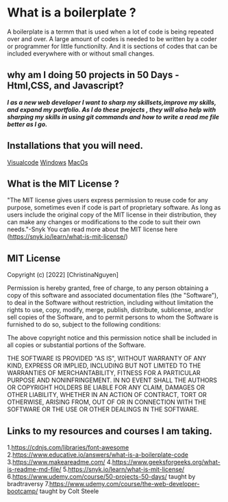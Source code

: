 #  What is a boilerplate ? 
A boilerplate is a termm that is used when a lot of code is being repeated over and over.
A large amount of codes is needed to be written by a coder or programmer for little functionilty.
And it is sections of codes that can be included everywhere with or without small changes.

## why am I doing 50 projects in 50 Days - Html,CSS, and Javascript?
***I as a new web developer I want to sharp my skillsets,improve my skills, and expand my portfolio.
As I do these projects , they will also help with sharping my skills in using git commands and how to write a read me file better as I go.***

## Installations that you will need.
[Visualcode](https://code.visualstudio.com/)
[Windows](https://gitforwindows.org/)
[MacOs](https://brew.sh/)
## What is the MIT License ?
"The MIT license gives users express permission to reuse code for any purpose, sometimes even if code is part of proprietary software. As long as users include the original copy of the MIT license in their distribution, they can make any changes or modifications to the code to suit their own needs."-Snyk
 You can read more about the MIT license here (https://snyk.io/learn/what-is-mit-license/)

## MIT License 
Copyright (c) [2022] [ChristinaNguyen]

Permission is hereby granted, free of charge, to any person obtaining a copy
of this software and associated documentation files (the "Software"), to deal
in the Software without restriction, including without limitation the rights
to use, copy, modify, merge, publish, distribute, sublicense, and/or sell
copies of the Software, and to permit persons to whom the Software is
furnished to do so, subject to the following conditions:

The above copyright notice and this permission notice shall be included in all
copies or substantial portions of the Software.

THE SOFTWARE IS PROVIDED "AS IS", WITHOUT WARRANTY OF ANY KIND, EXPRESS OR
IMPLIED, INCLUDING BUT NOT LIMITED TO THE WARRANTIES OF MERCHANTABILITY,
FITNESS FOR A PARTICULAR PURPOSE AND NONINFRINGEMENT. IN NO EVENT SHALL THE
AUTHORS OR COPYRIGHT HOLDERS BE LIABLE FOR ANY CLAIM, DAMAGES OR OTHER
LIABILITY, WHETHER IN AN ACTION OF CONTRACT, TORT OR OTHERWISE, ARISING FROM,
OUT OF OR IN CONNECTION WITH THE SOFTWARE OR THE USE OR OTHER DEALINGS IN THE
SOFTWARE.

## Links to my resources and courses I am taking. 
1.https://cdnjs.com/libraries/font-awesome 
2.https://www.educative.io/answers/what-is-a-boilerplate-code
3.https://www.makeareadme.com/
4.https://www.geeksforgeeks.org/what-is-readme-md-file/
5.https://snyk.io/learn/what-is-mit-license/
6.https://www.udemy.com/course/50-projects-50-days/ taught by bradtraversy
7.https://www.udemy.com/course/the-web-developer-bootcamp/ taught by Colt Steele
